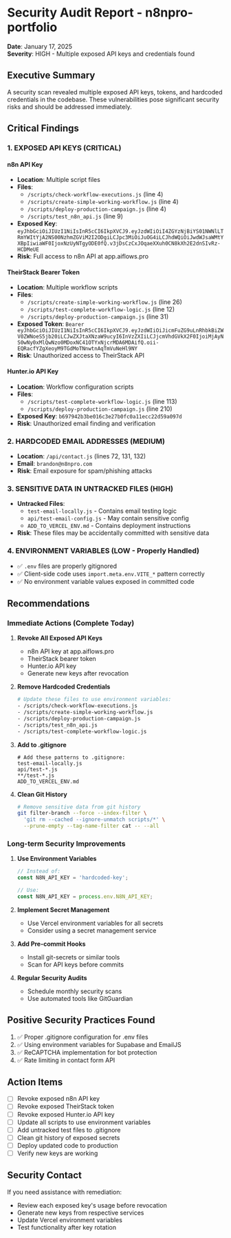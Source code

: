 # Security Audit Report - n8npro-portfolio

**Date**: January 17, 2025  
**Severity**: HIGH - Multiple exposed API keys and credentials found

## Executive Summary

A security scan revealed multiple exposed API keys, tokens, and hardcoded credentials in the codebase. These vulnerabilities pose significant security risks and should be addressed immediately.

## Critical Findings

### 1. **EXPOSED API KEYS** (CRITICAL)

#### n8n API Key
- **Location**: Multiple script files
- **Files**: 
  - `/scripts/check-workflow-executions.js` (line 4)
  - `/scripts/create-simple-working-workflow.js` (line 4)
  - `/scripts/deploy-production-campaign.js` (line 4)
  - `/scripts/test_n8n_api.js` (line 9)
- **Exposed Key**: `eyJhbGciOiJIUzI1NiIsInR5cCI6IkpXVCJ9.eyJzdWIiOiI4ZGYzNjBiYS01NWNlLTRmYWItYjA2NS00NzhmZGViM2I2ODgiLCJpc3MiOiJuOG4iLCJhdWQiOiJwdWJsaWMtYXBpIiwiaWF0IjoxNzUyNTgyODE0fQ.v3jDsCzCxJOqaeXXuh0CN8kXh2E2dnSIvRz-HCDMeUE`
- **Risk**: Full access to n8n API at app.aiflows.pro

#### TheirStack Bearer Token
- **Location**: Multiple workflow scripts
- **Files**:
  - `/scripts/create-simple-working-workflow.js` (line 26)
  - `/scripts/test-complete-workflow-logic.js` (line 12)
  - `/scripts/deploy-production-campaign.js` (line 31)
- **Exposed Token**: `Bearer eyJhbGciOiJIUzI1NiIsInR5cCI6IkpXVCJ9.eyJzdWIiOiJicmFuZG9uLnRhbkBiZWV0ZWNoeS5jb20iLCJwZXJtaXNzaW9ucyI6InVzZXIiLCJjcmVhdGVkX2F0IjoiMjAyNS0wNy0xMlQwNzo0MDoxNC41OTYxNjcrMDA6MDAifQ.oii-EQRacfYZgXeoyM9TGdMoTNnwtnAqTmVuNeHl9NY`
- **Risk**: Unauthorized access to TheirStack API

#### Hunter.io API Key
- **Location**: Workflow configuration scripts
- **Files**:
  - `/scripts/test-complete-workflow-logic.js` (line 113)
  - `/scripts/deploy-production-campaign.js` (line 210)
- **Exposed Key**: `b697942b3be016c3e27b0fc0a11ecc22d59a097d`
- **Risk**: Unauthorized email finding and verification

### 2. **HARDCODED EMAIL ADDRESSES** (MEDIUM)
- **Location**: `/api/contact.js` (lines 72, 131, 132)
- **Email**: `brandon@n8npro.com`
- **Risk**: Email exposure for spam/phishing attacks

### 3. **SENSITIVE DATA IN UNTRACKED FILES** (HIGH)
- **Untracked Files**:
  - `test-email-locally.js` - Contains email testing logic
  - `api/test-email-config.js` - May contain sensitive config
  - `ADD_TO_VERCEL_ENV.md` - Contains deployment instructions
- **Risk**: These files may be accidentally committed with sensitive data

### 4. **ENVIRONMENT VARIABLES** (LOW - Properly Handled)
- ✅ `.env` files are properly gitignored
- ✅ Client-side code uses `import.meta.env.VITE_*` pattern correctly
- ✅ No environment variable values exposed in committed code

## Recommendations

### Immediate Actions (Complete Today)

1. **Revoke All Exposed API Keys**
   - n8n API key at app.aiflows.pro
   - TheirStack bearer token
   - Hunter.io API key
   - Generate new keys after revocation

2. **Remove Hardcoded Credentials**
   ```bash
   # Update these files to use environment variables:
   - /scripts/check-workflow-executions.js
   - /scripts/create-simple-working-workflow.js
   - /scripts/deploy-production-campaign.js
   - /scripts/test_n8n_api.js
   - /scripts/test-complete-workflow-logic.js
   ```

3. **Add to .gitignore**
   ```
   # Add these patterns to .gitignore:
   test-email-locally.js
   api/test-*.js
   **/test-*.js
   ADD_TO_VERCEL_ENV.md
   ```

4. **Clean Git History**
   ```bash
   # Remove sensitive data from git history
   git filter-branch --force --index-filter \
     'git rm --cached --ignore-unmatch scripts/*' \
     --prune-empty --tag-name-filter cat -- --all
   ```

### Long-term Security Improvements

1. **Use Environment Variables**
   ```javascript
   // Instead of:
   const N8N_API_KEY = 'hardcoded-key';
   
   // Use:
   const N8N_API_KEY = process.env.N8N_API_KEY;
   ```

2. **Implement Secret Management**
   - Use Vercel environment variables for all secrets
   - Consider using a secret management service

3. **Add Pre-commit Hooks**
   - Install git-secrets or similar tools
   - Scan for API keys before commits

4. **Regular Security Audits**
   - Schedule monthly security scans
   - Use automated tools like GitGuardian

## Positive Security Practices Found

1. ✅ Proper .gitignore configuration for .env files
2. ✅ Using environment variables for Supabase and EmailJS
3. ✅ ReCAPTCHA implementation for bot protection
4. ✅ Rate limiting in contact form API

## Action Items

- [ ] Revoke exposed n8n API key
- [ ] Revoke exposed TheirStack token
- [ ] Revoke exposed Hunter.io API key
- [ ] Update all scripts to use environment variables
- [ ] Add untracked test files to .gitignore
- [ ] Clean git history of exposed secrets
- [ ] Deploy updated code to production
- [ ] Verify new keys are working

## Security Contact

If you need assistance with remediation:
- Review each exposed key's usage before revocation
- Generate new keys from respective services
- Update Vercel environment variables
- Test functionality after key rotation